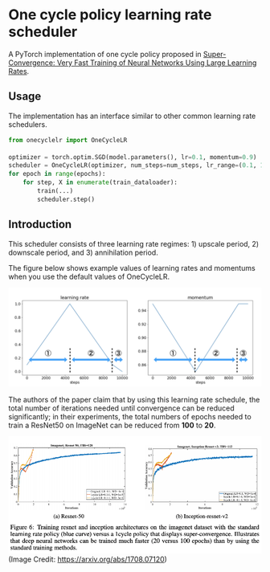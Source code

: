 # One cycle policy learning rate scheduler
A PyTorch implementation of one cycle policy proposed in [Super-Convergence: Very Fast Training of Neural Networks Using Large Learning Rates](https://arxiv.org/abs/1708.07120).

## Usage
The implementation has an interface similar to other common learning rate schedulers. 
```python
from onecyclelr import OneCycleLR

optimizer = torch.optim.SGD(model.parameters(), lr=0.1, momentum=0.9)
scheduler = OneCycleLR(optimizer, num_steps=num_steps, lr_range=(0.1, 1.))
for epoch in range(epochs):
    for step, X in enumerate(train_dataloader):
        train(...) 
        scheduler.step()
```

## Introduction
This scheduler consists of three learning rate regimes: 1) upscale period, 2) downscale period, and 3) annihilation period. 

The figure below shows example values of learning rates and momentums when you use the default values of OneCycleLR. 

![](./assets/example_trajectory.png)

The authors of the paper claim that by using this learning rate schedule, the total number of iterations needed until convergence can be reduced significantly; in their experiments, the total numbers of epochs needed to train a ResNet50 on ImageNet can be reduced from **100** to **20**.

![](./assets/paper_imagenet.png)
(Image Credit: https://arxiv.org/abs/1708.07120)

